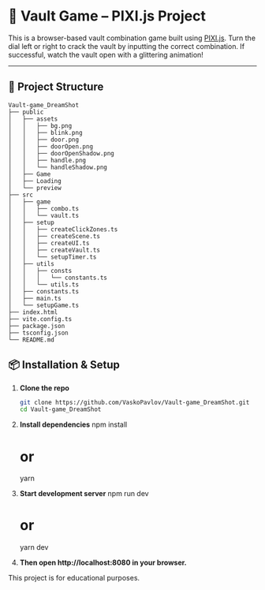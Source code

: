 # 🔐 Vault Game – PIXI.js Project

This is a browser-based vault combination game built using [PIXI.js](https://pixijs.com/). Turn the dial left or right to crack the vault by inputting the correct combination. If successful, watch the vault open with a glittering animation!

---

## 📁 Project Structure

```
Vault-game_DreamShot
├── public
│   ├── assets
│   │   ├── bg.png
│   │   ├── blink.png
│   │   ├── door.png
│   │   ├── doorOpen.png
│   │   ├── doorOpenShadow.png
│   │   ├── handle.png
│   │   └── handleShadow.png
│   ├── Game
│   ├── Loading
│   └── preview
├── src
│   ├── game
│   │   ├── combo.ts
│   │   └── vault.ts
│   ├── setup
│   │   ├── createClickZones.ts
│   │   ├── createScene.ts
│   │   ├── createUI.ts
│   │   ├── createVault.ts
│   │   └── setupTimer.ts
│   ├── utils
│   │   ├── consts
│   │   │   └── constants.ts
│   │   └── utils.ts
│   ├── constants.ts
│   ├── main.ts
│   └── setupGame.ts
├── index.html
├── vite.config.ts
├── package.json
├── tsconfig.json
└── README.md
```

## 📦 Installation & Setup

1. **Clone the repo**  
   ```bash
   git clone https://github.com/VaskoPavlov/Vault-game_DreamShot.git
   cd Vault-game_DreamShot

2. **Install dependencies**
    npm install
    # or
    yarn

3. **Start development server**
   npm run dev
    # or
    yarn dev

4. **Then open http://localhost:8080 in your browser.**

This project is for educational purposes.